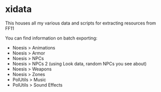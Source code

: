# xidata

This houses all my various data and scripts for extracting resources from FF11

You can find information on batch exporting:
- Noesis > Animations
- Noesis > Armor
- Noesis > NPCs
- Noesis > NPCs 2 (using Look data, random NPCs you see about)
- Noesis > Weapons
- Noesis > Zones
- PolUtils > Music
- PolUtils > Sound Effects